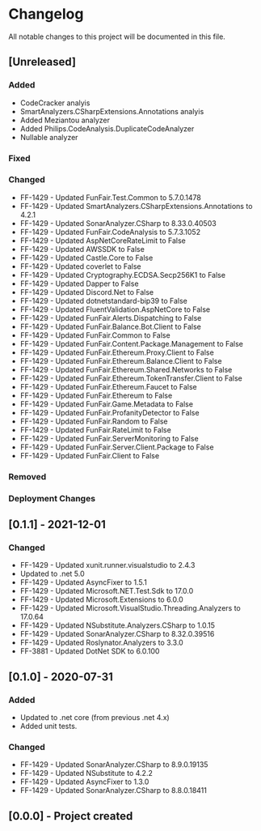 ﻿# Changelog
All notable changes to this project will be documented in this file.

<!--
Please ADD ALL Changes to the UNRELASED SECTION and not a specific release
-->

## [Unreleased]
### Added
- CodeCracker analyis
- SmartAnalyzers.CSharpExtensions.Annotations analyis
- Added Meziantou analyzer
- Added Philips.CodeAnalysis.DuplicateCodeAnalyzer
- Nullable analyzer
### Fixed
### Changed
- FF-1429 - Updated FunFair.Test.Common to 5.7.0.1478
- FF-1429 - Updated SmartAnalyzers.CSharpExtensions.Annotations to 4.2.1
- FF-1429 - Updated SonarAnalyzer.CSharp to 8.33.0.40503
- FF-1429 - Updated FunFair.CodeAnalysis to 5.7.3.1052
- FF-1429 - Updated AspNetCoreRateLimit to False
- FF-1429 - Updated AWSSDK to False
- FF-1429 - Updated Castle.Core to False
- FF-1429 - Updated coverlet to False
- FF-1429 - Updated Cryptography.ECDSA.Secp256K1 to False
- FF-1429 - Updated Dapper to False
- FF-1429 - Updated Discord.Net to False
- FF-1429 - Updated dotnetstandard-bip39 to False
- FF-1429 - Updated FluentValidation.AspNetCore to False
- FF-1429 - Updated FunFair.Alerts.Dispatching to False
- FF-1429 - Updated FunFair.Balance.Bot.Client to False
- FF-1429 - Updated FunFair.Common to False
- FF-1429 - Updated FunFair.Content.Package.Management to False
- FF-1429 - Updated FunFair.Ethereum.Proxy.Client to False
- FF-1429 - Updated FunFair.Ethereum.Balance.Client to False
- FF-1429 - Updated FunFair.Ethereum.Shared.Networks to False
- FF-1429 - Updated FunFair.Ethereum.TokenTransfer.Client to False
- FF-1429 - Updated FunFair.Ethereum.Faucet to False
- FF-1429 - Updated FunFair.Ethereum to False
- FF-1429 - Updated FunFair.Game.Metadata to False
- FF-1429 - Updated FunFair.ProfanityDetector to False
- FF-1429 - Updated FunFair.Random to False
- FF-1429 - Updated FunFair.RateLimit to False
- FF-1429 - Updated FunFair.ServerMonitoring to False
- FF-1429 - Updated FunFair.Server.Client.Package to False
- FF-1429 - Updated FunFair.Client to False
### Removed
### Deployment Changes

<!--
Releases that have at least been deployed to staging, BUT NOT necessarily released to live.  Changes should be moved from [Unreleased] into here as they are merged into the appropriate release branch
-->
## [0.1.1] - 2021-12-01
### Changed
- FF-1429 - Updated xunit.runner.visualstudio to 2.4.3
- Updated to .net 5.0
- FF-1429 - Updated AsyncFixer to 1.5.1
- FF-1429 - Updated Microsoft.NET.Test.Sdk to 17.0.0
- FF-1429 - Updated Microsoft.Extensions to 6.0.0
- FF-1429 - Updated Microsoft.VisualStudio.Threading.Analyzers to 17.0.64
- FF-1429 - Updated NSubstitute.Analyzers.CSharp to 1.0.15
- FF-1429 - Updated SonarAnalyzer.CSharp to 8.32.0.39516
- FF-1429 - Updated Roslynator.Analyzers to 3.3.0
- FF-3881 - Updated DotNet SDK to 6.0.100

## [0.1.0] - 2020-07-31
### Added
- Updated to .net core (from previous .net 4.x)
- Added unit tests.

### Changed
- FF-1429 - Updated SonarAnalyzer.CSharp to 8.9.0.19135
- FF-1429 - Updated NSubstitute to 4.2.2
- FF-1429 - Updated AsyncFixer to 1.3.0
- FF-1429 - Updated SonarAnalyzer.CSharp to 8.8.0.18411

## [0.0.0] - Project created